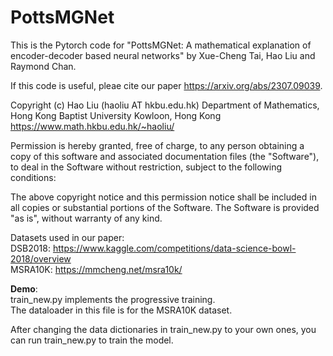 # PottsMGNet

This is the Pytorch code for "PottsMGNet: A mathematical explanation of encoder-decoder based neural networks" by Xue-Cheng Tai, Hao Liu and Raymond Chan.

If this code is useful, pleae cite our paper
https://arxiv.org/abs/2307.09039.

Copyright (c) Hao Liu (haoliu AT hkbu.edu.hk)
Department of Mathematics,
Hong Kong Baptist University
Kowloon, Hong Kong
https://www.math.hkbu.edu.hk/~haoliu/

Permission is hereby granted, free of charge, to any person obtaining a copy of this software and associated documentation files (the "Software"), to deal in the Software without restriction, subject to the following conditions:

The above copyright notice and this permission notice shall be included in all copies or substantial portions of the Software. The Software is provided "as is", without warranty of any kind.

Datasets used in our paper:<br />
DSB2018: https://www.kaggle.com/competitions/data-science-bowl-2018/overview <br />
MSRA10K: https://mmcheng.net/msra10k/

**Demo**:<br />
train_new.py implements the progressive training.<br />
The dataloader in this file is for the MSRA10K dataset.

After changing the data dictionaries in train_new.py to your own ones, you can run train_new.py to train the model.



